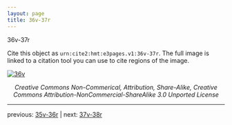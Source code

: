 ```yaml
---
layout: page
title: 36v-37r
---
```


36v-37r

Cite this object as `urn:cite2:hmt:e3pages.v1:36v-37r`. The full image is linked to a citation tool you can use to cite regions of the image.

[![36v](http://www.homermultitext.org/iipsrv?IIIF=/project/homer/pyramidal/deepzoom/hmt/e3bifolio/v1/E3_36v_37r.tif/full/800,/0/default.jpg)](http://www.homermultitext.org/ict2/?urn=urn:cite2:hmt:e3bifolio.v1:E3_36v_37r) 

<p style="text-align: center; font-style: italic;">Creative Commons Non-Commerical, Attribution, Share-Alike, Creative Commons Attribution-NonCommercial-ShareAlike 3.0 Unported License</p>

---

previous: [35v-36r](../35v-36r/) | next: [37v-38r](../37v-38r/)